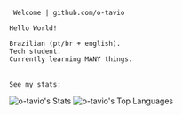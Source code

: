 
<table>    
          
     Welcome | github.com/o-tavio
    
</p>                                                                                                                            
                                                                                                  
                                                                                                    
        
    Hello World!
    
    Brazilian (pt/br + english).
    Tech student.                                      
    Currently learning MANY things.

<table>    
          
    See my stats:

</p>                                                     


![o-tavio's Stats](https://github-readme-stats.vercel.app/api?username=o-tavio&theme=dark&show_icons=true&hide_border=true&count_private=true)
![o-tavio's Top Languages](https://github-readme-stats.vercel.app/api/top-langs/?username=o-tavio&theme=dark&show_icons=true&hide_border=true&layout=compact)



